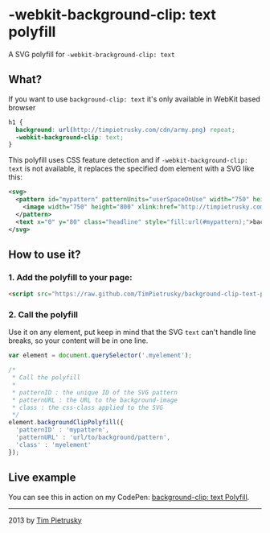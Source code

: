 # -webkit-background-clip: text polyfill

A SVG polyfill for ```-webkit-brackground-clip: text```

## What?

If you want to use ```background-clip: text``` it's only available in WebKit based browser

```css
h1 {
  background: url(http://timpietrusky.com/cdn/army.png) repeat;
  -webkit-background-clip: text;
}
```

This polyfill uses CSS feature detection and if ```-webkit-background-clip: text``` is not available, it replaces the specified dom element with a SVG like this:

```xml
<svg>
  <pattern id="mypattern" patternUnits="userSpaceOnUse" width="750" height="800">
    <image width="750" height="800" xlink:href="http://timpietrusky.com/cdn/army.png"></image>
  </pattern>
  <text x="0" y="80" class="headline" style="fill:url(#mypattern);">background-clip: text | Polyfill</text>
</svg>
```

## How to use it?

### 1. Add the polyfill to your page:

```html
<script src="https://raw.github.com/TimPietrusky/background-clip-text-polyfill/master/background-clip-text-polyfill.js"></script>
```

### 2. Call the polyfill

Use it on any element, put keep in mind that the SVG ```text``` can't handle line breaks, so your content will be in one line.

```javascript
var element = document.querySelector('.myelement'); 

/*
 * Call the polyfill
 *
 * patternID : the unique ID of the SVG pattern
 * patternURL : the URL to the background-image
 * class : the css-class applied to the SVG
 */
element.backgroundClipPolyfill({
  'patternID' : 'mypattern',
  'patternURL' : 'url/to/background/pattern',
  'class' : 'myelement'
});
```

## Live example

You can see this in action on my CodePen: [background-clip: text Polyfill](http://codepen.io/TimPietrusky/pen/cnvBk). 

--------

2013 by [Tim Pietrusky](http://timpietrusky.com)